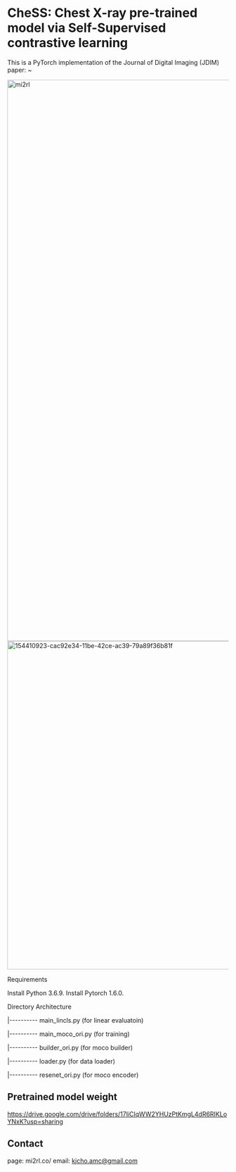 # CheSS: Chest X-ray pre-trained model via Self-Supervised contrastive learning

This is a PyTorch implementation of the Journal of Digital Imaging (JDIM) paper: ~

<img width="1275" alt="mi2rl" src="https://user-images.githubusercontent.com/108312461/212851640-3e52332d-5346-4c1a-ab32-e337854afe71.png">

<img width="746" alt="154410923-cac92e34-11be-42ce-ac39-79a89f36b81f" src="https://user-images.githubusercontent.com/108312461/210748971-3a83b50a-fd4a-4cde-a5c2-19471c8fcba3.png">

Requirements

Install Python 3.6.9.
Install Pytorch 1.6.0.

Directory Architecture

|---------- main_lincls.py (for linear evaluatoin)

|---------- main_moco_ori.py (for training)

|---------- builder_ori.py (for moco builder)

|---------- loader.py (for data loader)

|---------- resenet_ori.py (for moco encoder)


## Pretrained model weight
https://drive.google.com/drive/folders/17IiClqWW2YHUzPtKmgL4dR6RIKLoYNxK?usp=sharing

## Contact
page: mi2rl.co/
email: kjcho.amc@gmail.com
